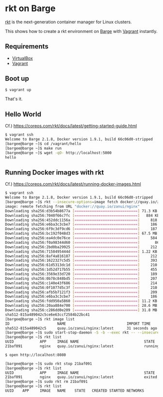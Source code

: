 # rkt on Barge

[rkt](https://coreos.com/rkt/) is the next-generation container manager for Linux clusters.

This shows how to create a rkt environment on [Barge](https://atlas.hashicorp.com/ailispaw/boxes/barge) with [Vagrant](https://www.vagrantup.com/) instantly.

## Requirements

- [VirtualBox](https://www.virtualbox.org/)
- [Vagrant](https://www.vagrantup.com/)

## Boot up

```bash
$ vagrant up
```

That's it.

## Hello World

Cf.) https://coreos.com/rkt/docs/latest/getting-started-guide.html

```bash
$ vagrant ssh
Welcome to Barge 2.1.8, Docker version 1.9.1, build 66c06d0-stripped
[bargee@barge ~]$ cd /vagrant/hello
[bargee@barge ~]$ make run
[bargee@barge ~]$ wget -qO- http://localhost:5000
hello
```

## Running Docker images with rkt

Cf.) https://coreos.com/rkt/docs/latest/running-docker-images.html

```bash
$ vagrant ssh
Welcome to Barge 2.1.8, Docker version 1.9.1, build 66c06d0-stripped
[bargee@barge ~]$ rkt --insecure-options=image fetch docker://quay.io/zanui/nginx
image: remote fetching from URL "docker://quay.io/zanui/nginx"
Downloading sha256:d3b54b8677a [=============================] 71.3 KB / 71.3 KB
Downloading sha256:7040f66c7fc [=============================]   884 KB / 884 KB
Downloading sha256:452ddc1156a [=============================]     818 B / 818 B
Downloading sha256:e6ba3c3cbe7 [=============================]     186 B / 186 B
Downloading sha256:6f9c3df9cd6 [=============================]     187 B / 187 B
Downloading sha256:bc192f048d3 [=============================] 67.5 MB / 67.5 MB
Downloading sha256:ea4dc0e76ce [=============================]     584 B / 584 B
Downloading sha256:f0a98344d60 [=============================]       86 B / 86 B
Downloading sha256:2bd0ba29925 [=============================]     212 B / 212 B
Downloading sha256:7158495444d [=============================] 1.22 KB / 1.22 KB
Downloading sha256:8af4a816187 [=============================]     212 B / 212 B
Downloading sha256:1622327c5d5 [=============================]     393 B / 393 B
Downloading sha256:61d5313dc1d [=============================]     210 B / 210 B
Downloading sha256:1d52d717b55 [=============================]     455 B / 455 B
Downloading sha256:3569e33d720 [=============================]     189 B / 189 B
Downloading sha256:0b78c848bd5 [=============================]     207 B / 207 B
Downloading sha256:c140e43f686 [=============================]     214 B / 214 B
Downloading sha256:0f1077d5c3f [=============================]     210 B / 210 B
Downloading sha256:afb5b7121f3 [=============================]     209 B / 209 B
Downloading sha256:e6ba3c3cbe7 [=============================]     186 B / 186 B
Downloading sha256:fdd950a5860 [=============================] 11.2 KB / 11.2 KB
Downloading sha256:20aa884e700 [=============================] 28.6 MB / 28.6 MB
Downloading sha256:c286dd0e209 [=============================] 31.8 MB / 31.8 MB
sha512-815a489042c5ce6e63ccf2584b22bc41
[bargee@barge ~]$ rkt image list
ID                      NAME                            IMPORT TIME     LAST USED       SIZE    LATEST
sha512-815a489042c5     quay.io/zanui/nginx:latest      31 seconds ago  31 seconds ago  276MiB  true
[bargee@barge ~]$ sudo start-stop-daemon -S -b --exec rkt -- --insecure-options=image run --port=80-tcp:8080 docker://quay.io/zanui/nginx
[bargee@barge ~]$ rkt list
UUID            APP     IMAGE NAME                              STATE   CREATED         STARTED         NETWORKS
21baf091        nginx   quay.io/zanui/nginx:latest              running 3 seconds ago   3 seconds ago   default:ip4=172.16.28.2
```

```bash
$ open http://localhost:8080
```

```bash
[bargee@barge ~]$ sudo rkt stop 21baf091
[bargee@barge ~]$ rkt list
UUID            APP     IMAGE NAME                              STATE   CREATED         STARTED         NETWORKS
21baf091        nginx   quay.io/zanui/nginx:latest              exited  30 minutes ago  30 minutes ago
[bargee@barge ~]$ sudo rkt rm 21baf091
[bargee@barge ~]$ rkt list
UUID    APP     IMAGE   NAME    STATE   CREATED STARTED NETWORKS
```
